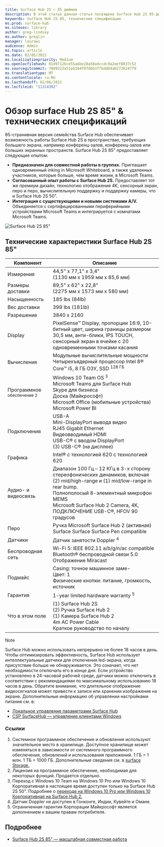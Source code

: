 ```yaml
---
title: Surface Hub 2S — 85 дюймов
description: В этой статье данная статья посвящена Surface Hub 2S 85-дюймовой.
keywords: Surface Hub 2S 85, технические спецификации
ms.prod: surface-hub
ms.sitesec: library
author: greg-lindsay
ms.author: greglin
manager: laurawi
audience: Admin
ms.topic: article
ms.date: 02/05/2021
ms.localizationpriority: Medium
ms.openlocfilehash: 01d9712bce55a6be28a58adccdc9a2eef0837c52
ms.sourcegitcommit: 7809222a51eb184f07d6b3ffbdd04a6272b247f9
ms.translationtype: MT
ms.contentlocale: ru-RU
ms.lasthandoff: 02/06/2021
ms.locfileid: "11314392"
---
```

# Обзор surface Hub 2S 85" & технических спецификаций

85-странивная версия семейства Surface Hub обеспечивает возможность работы Surface Hub 2S в пространствах, требующих большего экрана, например конференц-залов, конференц-залов или больших экранных пространств. Surface Hub 2S 85" предоставляет следующие опытом:

- **Предназначен для совместной работы в группах.** Приглашает одновременный inking in Microsoft Whiteboard, а также удаленных участников, которые больше, чем время жизни, в Microsoft Teams.
- **Согласованный опыт работы с Surface Hub 2S.** Предоставляет тот же премиум дизайн, технологию отображения 4K, сенсорный экран, перо и перо, вычислительную поддержку и поддержку камеры, что и Surface Hub 2S 50".
- **Интеграция с существующими и новыми системами A/V.** Объединяется с сертифицированными периферийными устройствами Microsoft Teams и интегрируется с комнатами Microsoft Teams.

![Surface Hub 2S 85"](images/hub-2s-85.png)

## Технические характеристики Surface Hub 2S 85"

| Компонент    | Описание                                                                                                                                                                                                                                         |
| ----------------- | --------------------------------------------------------------------------------------------------------------------------------------------------------------------------------------------------------------------------------------------------------- |
| Измерения        | 44,5" x 77,1" x 3,4"<br>(1130 мм x 1959 мм x 85,6 мм)                                                                                                                                                                                                        |
| Размеры доставки        | 89,5" x 62" x 22,8"<br>(2275 мм x 1573 мм x 580 мм)                                                                                                                                                                                                        |
| Насыщенность            | 185 lbs (84lb)                                                                                                                                                                                                                                            |
| Вес доставки            | 399 lbs (181lb)                                                                                                                                                                                                                                            |
| Разрешение        | 3840 x 2160                                                                                                                                                                                                                                               |
| Display           | PixelSense™ Display, пропорции 16:9, 10-битный цвет, ширина границы размером 30,5 мм, анти-блики, IPS TOUCH, сенсорный экран в ячейке с 20 одновременными точками касания                                                                                                           |
| Вычисления           | Модульные вычислительные мощности<br>Четырехъядерный процессор Intel 8® Core™ i5, 8 ГБ ОЗУ, SSD <sup> 128 ГБ</sup>                                                                                                                                                      |
| Программное <sup> обеспечение 2</sup>         | Windows 10 Team OS <sup> 3</sup><br>Microsoft Teams для Surface Hub<br>Skype для бизнеса<br>Доска (Майкрософт)<br>Microsoft Office (мобильные устройства)<br>Microsoft Power BI                                                                                                   |
| Подключения       | USB-A<br>Mini-DisplayPort вывода видео<br>RJ45 Gigabit Ethernet<br>Видеовводимый HDMI<br>USB-C® с вводом DisplayPort<br>(3) USB-C® (на дисплее)                                                                                                           |
| Графика          | Intel® с технологией 620 с технологией 620                                                                                                                                                                                                                                   |
| Аудио- и видеосвязь       | Диапазон 100 Гц – 12 КГц в 3-х сторону стереофонических динамиков, включая (2) mid/high-range и (1) mid/low-range in rear bump. <br>Полнополосый 8-элементный микрофон MEMS<br>Microsoft Surface Hub 2 Camera, 4K, ПОДКЛЮЧЕНИЕ USB-C®, HFOV 90 градусов |
| Перо               | Ручка Microsoft Surface Hub 2 (активная)<br>Surface Surface Surface Pen compatible                                                                                                                                                                                       |
| Датчики           | Датчик занятости Doppler <sup> 4</sup>                                                                                                                                                                                                                                 |
| Беспроводная сеть          | Wi-Fi 5: IEEE 802.11 a/b/g/n/ac compatible<br>Bluetooth® беспроводной связи 5.0<br>Отображение Miracast                                                                                                                                                      |
| Подмайс          | Casing: точное машинное заме-<br>Цвет: 1<br>Физические кнопки: питание, громкость, источник                                                                                                                            |
| Гарантия         | 1-year limited hardware warranty <sup> 5</sup>                                                                                                                                                                                                                          |
| Что в этом поле | (1) Surface Hub 2S<br>(2) Ручка Surface Hub 2<br>(1) Камера Surface Hub 2<br>4m AC Power Cable<br>Краткое руководство по началу                                                                                                                                         |

> [!NOTE]
> Surface Hub можно использовать непрерывно не более 18 часов в день. Чтобы оптимизировать эффективность, Surface Hub использует интеллектуальные датчики для отключения led-экрана, когда присутствие больше не обнаруживается. Это означает, что нет необходимости отключать его в конце дня. Если устройство установлено в 24-часовой рабочей среде, датчики можно отключить в соответствии с рекомендациями по максимальному использованию 18 часов в день. Обратите внимание, что длительное отображение видеосигналов может привести к записи или хранении изображения на экране. Дополнительные информацию об управлении настройками питания см. в:
>
> - [Локальное управление параметрами Surface Hub](local-management-surface-hub-settings.md)
> - [CSP SurfaceHub — управление клиентами Windows](https://docs.microsoft.com/windows/client-management/mdm/surfacehub-csp)
### Ссылки

1. Системное программное обеспечение и обновления используют значительное место в хранилище. Доступное хранилище может изменяться в зависимости от системного программного обеспечения, обновлений и использования приложений. 1 ГБ = 1 млн. 1 ТБ = 1000 ГБ. Дополнительные сведения см. в [surface Storage.](https://www.surface.com/storage)
2. Лицензия на программное обеспечение, необходимая для некоторых функций. Продается отдельно.
3. Переход с Windows 10 Team на Windows 10 Pro или Windows 10 Корпоративная в настоящее время доступен только на Surface Hub 2S 50". Подробнее о [переходе на Windows 10 Pro или Windows 10 Корпоративная на Surface Hub 2.](https://docs.microsoft.com/surface-hub/surface-hub-2s-migrate-os)
4. Датчик Doppler не доступен в Гонконге, Индии, Кувейте и Омане.
5. Ограниченная гарантия Корпорации Майкрософт является дополнением к вашим правам потребителя. 

## Подробнее

- [Surface Hub 2S 85" — масштабная совместная работа](https://techcommunity.microsoft.com/t5/surface-it-pro-blog/surface-hub-2s-85-quot-collaboration-at-a-massive-scale/ba-p/1669717)
